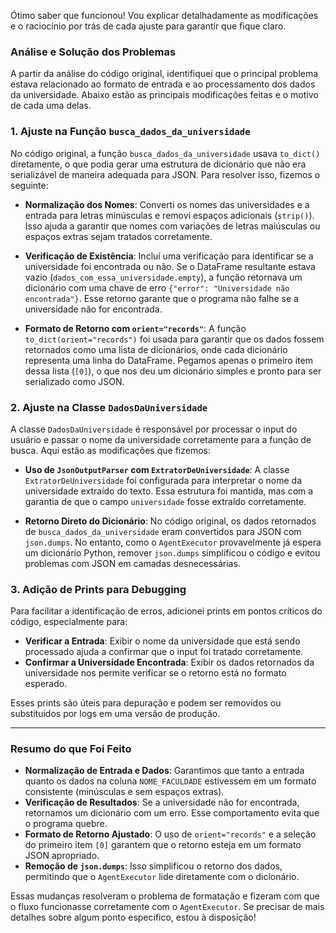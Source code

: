 Ótimo saber que funcionou! Vou explicar detalhadamente as modificações e o raciocínio por trás de cada ajuste para garantir que fique claro.

### Análise e Solução dos Problemas

A partir da análise do código original, identifiquei que o principal problema estava relacionado ao formato de entrada e ao processamento dos dados da universidade. Abaixo estão as principais modificações feitas e o motivo de cada uma delas.

### 1. Ajuste na Função `busca_dados_da_universidade`

No código original, a função `busca_dados_da_universidade` usava `to_dict()` diretamente, o que podia gerar uma estrutura de dicionário que não era serializável de maneira adequada para JSON. Para resolver isso, fizemos o seguinte:

- **Normalização dos Nomes**: Converti os nomes das universidades e a entrada para letras minúsculas e removi espaços adicionais (`strip()`). Isso ajuda a garantir que nomes com variações de letras maiúsculas ou espaços extras sejam tratados corretamente.

- **Verificação de Existência**: Incluí uma verificação para identificar se a universidade foi encontrada ou não. Se o DataFrame resultante estava vazio (`dados_com_essa_universidade.empty`), a função retornava um dicionário com uma chave de erro `{"error": "Universidade não encontrada"}`. Esse retorno garante que o programa não falhe se a universidade não for encontrada.

- **Formato de Retorno com `orient="records"`**: A função `to_dict(orient="records")` foi usada para garantir que os dados fossem retornados como uma lista de dicionários, onde cada dicionário representa uma linha do DataFrame. Pegamos apenas o primeiro item dessa lista (`[0]`), o que nos deu um dicionário simples e pronto para ser serializado como JSON.

### 2. Ajuste na Classe `DadosDaUniversidade`

A classe `DadosDaUniversidade` é responsável por processar o input do usuário e passar o nome da universidade corretamente para a função de busca. Aqui estão as modificações que fizemos:

- **Uso de `JsonOutputParser` com `ExtratorDeUniversidade`**: A classe `ExtratorDeUniversidade` foi configurada para interpretar o nome da universidade extraído do texto. Essa estrutura foi mantida, mas com a garantia de que o campo `universidade` fosse extraído corretamente.

- **Retorno Direto do Dicionário**: No código original, os dados retornados de `busca_dados_da_universidade` eram convertidos para JSON com `json.dumps`. No entanto, como o `AgentExecutor` provavelmente já espera um dicionário Python, remover `json.dumps` simplificou o código e evitou problemas com JSON em camadas desnecessárias.

### 3. Adição de Prints para Debugging

Para facilitar a identificação de erros, adicionei prints em pontos críticos do código, especialmente para:

- **Verificar a Entrada**: Exibir o nome da universidade que está sendo processado ajuda a confirmar que o input foi tratado corretamente.
- **Confirmar a Universidade Encontrada**: Exibir os dados retornados da universidade nos permite verificar se o retorno está no formato esperado.

Esses prints são úteis para depuração e podem ser removidos ou substituídos por logs em uma versão de produção.

---

### Resumo do que Foi Feito

- **Normalização de Entrada e Dados**: Garantimos que tanto a entrada quanto os dados na coluna `NOME_FACULDADE` estivessem em um formato consistente (minúsculas e sem espaços extras).
- **Verificação de Resultados**: Se a universidade não for encontrada, retornamos um dicionário com um erro. Esse comportamento evita que o programa quebre.
- **Formato de Retorno Ajustado**: O uso de `orient="records"` e a seleção do primeiro item `[0]` garantem que o retorno esteja em um formato JSON apropriado.
- **Remoção de `json.dumps`**: Isso simplificou o retorno dos dados, permitindo que o `AgentExecutor` lide diretamente com o dicionário.

Essas mudanças resolveram o problema de formatação e fizeram com que o fluxo funcionasse corretamente com o `AgentExecutor`. Se precisar de mais detalhes sobre algum ponto específico, estou à disposição!